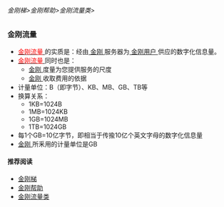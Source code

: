 ###### 金刚梯>金刚帮助>金刚流量类>
### 金刚流量
- [<font color="red"> 金刚流量 </font>](https://github.com/a2zitpro/web/blob/master/kkdatatraffic.md)的实质是：经由[ 金刚 ](https://github.com/a2zitpro/web/blob/master/a2zitpro.md)服务器为[ 金刚用户 ](https://github.com/a2zitpro/web/blob/master/kkuser.md)供应的数字化信息量。
- [<font color="red"> 金刚流量 </font>](https://github.com/a2zitpro/web/blob/master/kkdatatraffic.md)同时也是：
  - [ 金刚 ](https://github.com/a2zitpro/web/blob/master/a2zitpro.md)度量为您提供服务的尺度
  - [ 金刚 ](https://github.com/a2zitpro/web/blob/master/a2zitpro.md)收取费用的依据
- 计量单位：B（即字节）、KB、MB、GB、TB等
- 换算关系：
  - 1KB=1024B
  - 1MB=1024KB
  - 1GB=1024MB
  - 1TB=1024GB
- 每1个GB=10亿字节，即相当于传揄10亿个英文字母的数字化信息量
- [ 金刚 ](https://github.com/a2zitpro/web/blob/master/a2zitpro.md)所釆用的计量单位是GB


#### 推荐阅读

- [金刚梯](https://github.com/a2zitpro/web/blob/master/dlb.md)
- [金刚帮助](https://github.com/a2zitpro/web/blob/master/list_helpkkvpn.md)
- [金刚流量类](https://github.com/a2zitpro/web/blob/master/list_kkdatatraffic.md)
